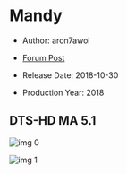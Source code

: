 # Mandy

* Author: aron7awol

* [Forum Post](https://www.avsforum.com/threads/bass-eq-for-filtered-movies.2995212/post-57005200)

* Release Date: 2018-10-30
* Production Year: 2018

## DTS-HD MA 5.1

![img 0](https://i.imgur.com/DedF1wV.jpg)

![img 1](https://i.imgur.com/Ct1fAFm.png)

